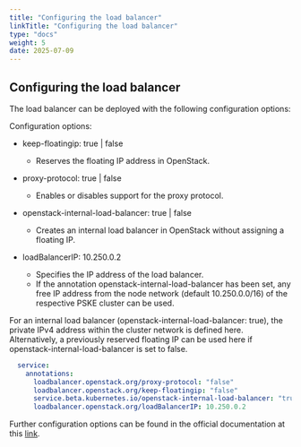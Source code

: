 ```yaml
---
title: "Configuring the load balancer"
linkTitle: "Configuring the load balancer"
type: "docs"
weight: 5
date: 2025-07-09
---
```


## Configuring the load balancer

The load balancer can be deployed with the following configuration options:

Configuration options:

- keep-floatingip: true | false 
  - Reserves the floating IP address in OpenStack.

- proxy-protocol: true | false 
  - Enables or disables support for the proxy protocol.

- openstack-internal-load-balancer: true | false
  - Creates an internal load balancer in OpenStack without assigning a floating IP.

- loadBalancerIP: 10.250.0.2
  - Specifies the IP address of the load balancer.
  - If the annotation openstack-internal-load-balancer has been set, any free IP address from the node network (default 10.250.0.0/16) of the respective PSKE cluster can be used.

For an internal load balancer (openstack-internal-load-balancer: true), the private IPv4 address within the cluster network is defined here. Alternatively, a previously reserved floating IP can be used here if openstack-internal-load-balancer is set to false.


```yaml
  service:
    annotations:
      loadbalancer.openstack.org/proxy-protocol: "false"
      loadbalancer.openstack.org/keep-floatingip: "false"
      service.beta.kubernetes.io/openstack-internal-load-balancer: "true"
      loadbalancer.openstack.org/loadBalancerIP: 10.250.0.2
```

Further configuration options can be found in the official documentation at this [link](https://github.com/kubernetes/cloud-provider-openstack/blob/master/docs/openstack-cloud-controller-manager/expose-applications-using-loadbalancer-type-service.md#service-annotations).
